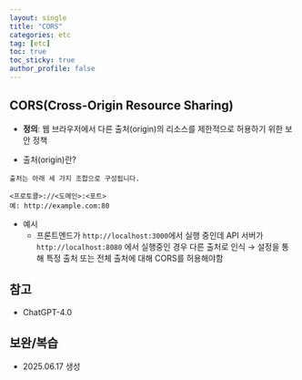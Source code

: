 ```yaml
---
layout: single
title: "CORS"
categories: etc
tag: [etc]
toc: true
toc_sticky: true
author_profile: false
---
```

## CORS(Cross-Origin Resource Sharing)

- **정의**: 웹 브라우저에서 다른 출처(origin)의 리소스를 제한적으로 허용하기 위한 보안 정책

- 출처(origin)란?

```
출처는 아래 세 가지 조합으로 구성됩니다.

<프로토콜>://<도메인>:<포트>
예: http://example.com:80
```

- 예시
  - 프론트엔드가 `http://localhost:3000`에서 실행 중인데 API 서버가 `http://localhost:8080` 에서 실행중인 경우 다른 출처로 인식 → 설정을 통해 특정 출처 또는 전체 출처에 대해 CORS를 허용해야함





## 참고

* ChatGPT-4.0



## 보완/복습

* 2025.06.17 생성

